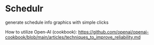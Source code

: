 # Schedulr
generate schedule info graphics with simple clicks

How to utilize Open-AI (cookbook):
https://github.com/openai/openai-cookbook/blob/main/articles/techniques_to_improve_reliability.md